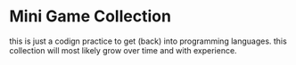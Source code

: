 # Mini Game Collection
this is just a codign practice to get (back) into programming languages.
this collection will most likely grow over time and with experience.
